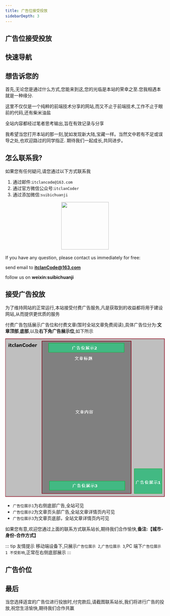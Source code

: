 ```yaml
---
title: 广告位接受投放
sidebarDepth: 3
---
```


## 广告位接受投放

## 快速导航

<TOC />

## 想告诉您的

首先,无论您是通过什么方式,您能来到这,您的光临是本站的荣幸之至.您我相遇本就是一种缘分.

这里不仅仅是一个纯粹的前端技术分享的网站,而又不止于前端技术,工作不止于眼前的代码,还有柴米油盐

全站内容都经过笔者思考输出,旨在有效记录与分享

我希望当您打开本站的那一刻,犹如发现新大陆,宝藏一样。当然文中若有不足或误导之处,也欢迎路过的同学指正. 期待我们一起成长,共同进步。

## 怎么联系我?

如果您有任何疑问,请您通过以下方式联系我

1. 通过邮件:`itclancode@163.com`
2. 通过官方微信公众号:`itclanCoder`
3. 通过添加微信:`suibichuanji`

<div align="center">
     <img class="medium-zoom lazy" src="/images/rightBarImgs/person-code.jpg" width="150" height="150" />
</div>

If you have any question, please contact us immediately for free:

send email to **itclanCode@163.com**

follow us on **weixin:suibichuanji**

## 接受广告投放

为了维持网站的正常运行,本站接受付费广告服务,凡是获取到的收益都将用于建设网站,从而提供更优质的服务

付费广告包括展示广告位和付费文章(暂时全站文章免费阅读),具体广告位分为:**文章顶部**,**底部**,以及**右下角广告展示位**,如下所示

<div align="center">
  <img class="medium-zoom lazy admessage" loading="lazy" src="./images/admessage.png" alt="itclanCoder" />
  </div>

- `广告位展示1`为右侧底部广告,全站可见
- `广告位展示2`为文章页头部广告,全站文章详情页内可见
- `广告位展示3`为文章页底部，全站文章详情页内可见

如果您有意,欢迎您通过上面的联系方式联系站长,期待我们合作愉快,**备注:【城市-身份-合作方式】**

::: tip 友情提示
移动端设备下,只展示`广告位展示 2`,`广告位展示 3`,PC 端下`广告位展示 1 不受影响`,正常在右侧底部展示
:::

## 广告价位

<form-adverentTable />

## 最后

当您选择适宜的广告位进行投放时,付完款后,请截图联系站长,我们将进行广告的投放,祝您生活愉快,期待我们合作共赢

<Boxx  />

<div align="center">
<footer-ArticleAdvertiSpace  width="600" height="140"  />

</div>
<footer-FeedBack />

<style>

.admessage {
         width:600px;
         height: 500px;
}

@media screen and (max-width: 768px) {
    .admessage {
     width:600px;
     height: 280px;
     }
}

</style>
<script>
   window.onload = function() {
      $("#"+container).reomve();
   }  

</script>
